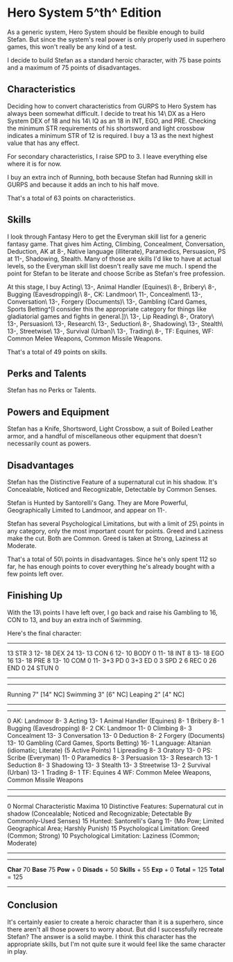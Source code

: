 <!--
 Copyright 2024 David Terhune. All rights reserved.
-->

# Hero System 5^th^ Edition

As a generic system, Hero System should be flexible enough to build Stefan.  But since the system's real power is only properly used in superhero games, this won't really be any kind of a test.

I decide to build Stefan as a standard heroic character, with 75 base points and a maximum of 75 points of disadvantages.

## Characteristics

Deciding how to convert characteristics from GURPS to Hero System has always been somewhat difficult.  I decide to treat his 14\ DX as a Hero System DEX of 18 and his 14\ IQ as an 18 in INT, EGO, and PRE.  Checking the minimum STR requirements of his shortsword and light crossbow indicates a minimum STR of 12 is required.  I buy a 13 as the next highest value that has any effect.

For secondary characteristics, I raise SPD to 3.  I leave everything else where it is for now.

I buy an extra inch of Running, both because Stefan had Running skill in GURPS and because it adds an inch to his half move.

That's a total of 63 points on characteristics.

## Skills

I look through Fantasy Hero to get the Everyman skill list for a generic fantasy game.  That gives him Acting, Climbing, Concealment, Conversation, Deduction, AK at 8-, Native language (illiterate), Paramedics, Persuasion, PS at 11-, Shadowing, Stealth.  Many of those are skills I'd like to have at actual levels, so the Everyman skill list doesn't really save me much.  I spend the point for Stefan to be literate and choose Scribe as Stefan's free profession.

At this stage, I buy Acting\ 13-, Animal Handler (Equines)\ 8-, Bribery\ 8-, Bugging (Eavesdropping)\ 8-, CK: Landmoor\ 11-, Concealment\ 13-, Conversation\ 13-, Forgery (Documents)\ 13-, Gambling (Card Games, Sports Betting^[I consider this the appropriate category for things like gladiatorial games and fights in general.])\ 13-, Lip Reading\ 8-, Oratory\ 13-, Persuasion\ 13-, Research\ 13-, Seduction\ 8-, Shadowing\ 13-, Stealth\ 13-, Streetwise\ 13-, Survival (Urban)\ 13-, Trading\ 8-, TF: Equines, WF: Common Melee Weapons, Common Missile Weapons.

That's a total of 49 points on skills.

## Perks and Talents

Stefan has no Perks or Talents.

## Powers and Equipment

Stefan has a Knife, Shortsword, Light Crossbow, a suit of Boiled Leather armor, and a handful of miscellaneous other equipment that doesn't necessarily count as powers.

## Disadvantages

Stefan has the Distinctive Feature of a supernatural cut in his shadow.  It's Concealable, Noticed and Recognizable, Detectable by Common Senses.

Stefan is Hunted by Santorelli's Gang.  They are More Powerful, Geographically Limited to Landmoor, and appear on 11-.

Stefan has several Psychological Limitations, but with a limit of 25\ points in any category, only the most important count for points.  Greed and Laziness make the cut.  Both are Common.  Greed is taken at Strong, Laziness at Moderate.

That's a total of 50\ points in disadvantages.  Since he's only spent 112 so far, he has enough points to cover everything he's already bought with a few points left over.

## Finishing Up

With the 13\ points I have left over, I go back and raise his Gambling to 16, CON to 13, and buy an extra inch of Swimming.

Here's the final character:
<!-- markdownlint-disable MD035 -->

---- ----- --- ----
  13 STR     3  12-
  18 DEX    24  13-
  13 CON     6  12-
  10 BODY    0  11-
  18 INT     8  13-
  18 EGO    16  13-
  18 PRE     8  13-
  10 COM     0  11-
 3+3 PD      0
 3+3 ED      0
   3 SPD     2
   6 REC     0
  26 END     0
  24 STUN    0
---- ----- --- ----

--------- ---- ---------
  Running  7"   [14" NC]
 Swimming  3"    [6" NC]
  Leaping  2"    [4" NC]
--------- ---- ---------

--- ------------------------------------------------------------
  0 AK: Landmoor 8-
  3 Acting 13-
  1 Animal Handler (Equines) 8-
  1 Bribery 8-
  1 Bugging (Eavesdropping) 8-
  2 CK: Landmoor 11-
  0 Climbing 8-
  3 Concealment 13-
  3 Conversation 13-
  0 Deduction 8-
  2 Forgery (Documents) 13-
 10 Gambling (Card Games, Sports Betting) 16-
  1 Language:  Altanian (idiomatic; Literate) (5 Active Points)
  1 Lipreading 8-
  3 Oratory 13-
  0 PS: Scribe (Everyman) 11-
  0 Paramedics 8-
  3 Persuasion 13-
  3 Research 13-
  1 Seduction 8-
  3 Shadowing 13-
  3 Stealth 13-
  3 Streetwise 13-
  2 Survival (Urban) 13-
  1 Trading 8-
  1 TF:  Equines
  4 WF:  Common Melee Weapons, Common Missile Weapons
--- ------------------------------------------------------------

--- -----------------------------------------------------------------------------------
  0 Normal Characteristic Maxima
 10 Distinctive Features:  Supernatural cut in shadow (Concealable; Noticed and
    Recognizable; Detectable By Commonly-Used Senses)
 15 Hunted: Santorelli's Gang 11- (Mo Pow; Limited Geographical Area; Harshly Punish)
 15 Psychological Limitation:  Greed (Common; Strong)
 10 Psychological Limitation:  Laziness (Common; Moderate)
--- -----------------------------------------------------------------------------------

----------- --- ---- ----------- --- ----
**Char**          70 **Base**          75
**Pow**      +     0 **Disads**   +    50
**Skills**   +    55 **Exp**      +     0
**Total**    =   125 **Total**    =   125
----------- --- ---- ----------- --- ----

<!-- markdownlint-enable MD035 -->

## Conclusion

It's certainly easier to create a heroic character than it is a superhero, since there aren't all those powers to worry about.  But did I successfully recreate Stefan?  The answer is a solid maybe.  I think this character has the appropriate skills, but I'm not quite sure it would feel like the same character in play.
